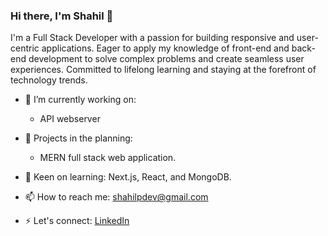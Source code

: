 ### Hi there, I'm Shahil 👋

&NewLine;

I'm a Full Stack Developer with a passion for building responsive and user-centric applications. Eager to apply my knowledge of front-end and back-end development to solve complex problems and create seamless user experiences. Committed to lifelong learning and staying at the forefront of technology trends.  


- 🔭 I’m currently working on:
    - API webserver
-  🌱 Projects in the planning:
    - MERN full stack web application.
- 🤔 Keen on learning: Next.js, React, and MongoDB.


- 📫 How to reach me: <shahilpdev@gmail.com>
- ⚡ Let's connect: [LinkedIn](https://www.linkedin.com/in/shahil-prasad/)

